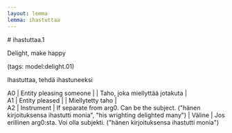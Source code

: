 ```yaml
---
layout: lemma
lemma: ihastuttaa
---
```


<div class="sense">
# <span class="sensename">ihastuttaa.1</span>

<span class="description">Delight, make happy</span>

(tags: model:delight.01)

<span class="description">Ihastuttaa, tehdä ihastuneeksi</span>

A0 | Entity pleasing someone |   | Taho, joka miellyttää jotakuta |  
A1 | Entity pleased |   | Miellytetty taho |  
A2 | Instrument | If separate from arg0. Can be the subject. ("hänen kirjoituksensa ihastutti monia", "his wrighting delighted many") | Väline | Jos erillinen arg0:sta. Voi olla subjekti. ("hänen kirjoituksensa ihastutti monia")

</div>

